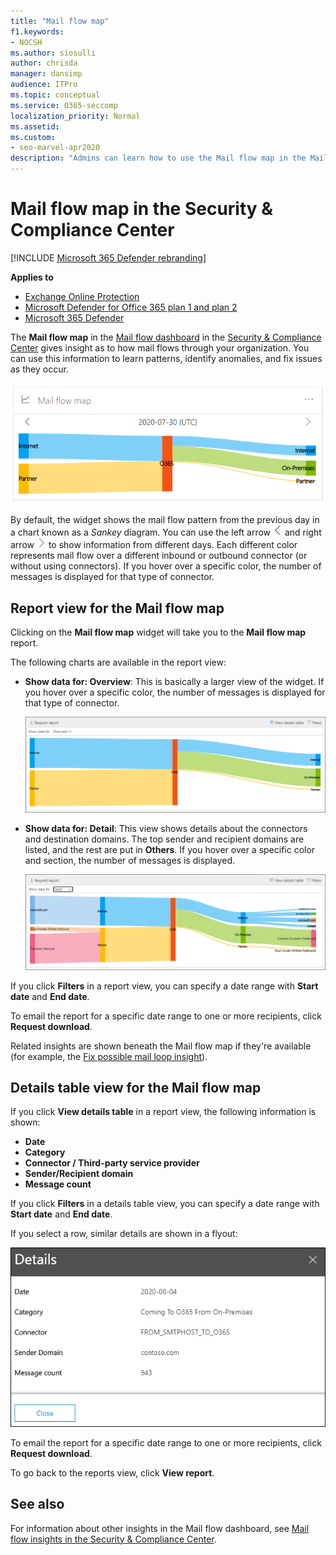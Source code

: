 ```yaml
---
title: "Mail flow map"
f1.keywords:
- NOCSH
ms.author: siosulli
author: chrisda
manager: dansimp
audience: ITPro
ms.topic: conceptual
ms.service: O365-seccomp
localization_priority: Normal
ms.assetid:
ms.custom:
- seo-marvel-apr2020
description: "Admins can learn how to use the Mail flow map in the Mail flow dashboard in the Security & Compliance Center to visualize and track how mail flows to and from their organization over connectors and without using connectors."
---
```


# Mail flow map in the Security & Compliance Center

[!INCLUDE [Microsoft 365 Defender rebranding](../includes/microsoft-defender-for-office.md)]

**Applies to**
- [Exchange Online Protection](https://go.microsoft.com/fwlink/?linkid=2148611)
- [Microsoft Defender for Office 365 plan 1 and plan 2](https://go.microsoft.com/fwlink/?linkid=2148715)
- [Microsoft 365 Defender](https://go.microsoft.com/fwlink/?linkid=2118804)

The **Mail flow map** in the [Mail flow dashboard](mail-flow-insights-v2.md) in the [Security & Compliance Center](https://protection.office.com) gives insight as to how mail flows through your organization. You can use this information to learn patterns, identify anomalies, and fix issues as they occur.

![Mail flow map widget in the Mail flow dashboard in the Security & Compliance Center](../../media/mfi-mail-flow-map-widget.png)

By default, the widget shows the mail flow pattern from the previous day in a chart known as a *Sankey* diagram. You can use the left arrow ![Left arrow](../../media/scc-left-arrow.png) and right arrow ![Right arrow](../../media/scc-right-arrow.png) to show information from different days. Each different color represents mail flow over a different inbound or outbound connector (or without using connectors). If you hover over a specific color, the number of messages is displayed for that type of connector.

## Report view for the Mail flow map

Clicking on the **Mail flow map** widget will take you to the **Mail flow map** report.

The following charts are available in the report view:

- **Show data for: Overview**: This is basically a larger view of the widget. If you hover over a specific color, the number of messages is displayed for that type of connector.

  ![Overview view in the Mail flow map report](../../media/mfi-mail-flow-map-report-overview.png)

- **Show data for: Detail**: This view shows details about the connectors and destination domains. The top sender and recipient domains are listed, and the rest are put in **Others**. If you hover over a specific color and section, the number of messages is displayed.

  ![Detail view in the Mail flow map report](../../media/mfi-mail-flow-map-report-detail.png)

If you click **Filters** in a report view, you can specify a date range with **Start date** and **End date**.

To email the report for a specific date range to one or more recipients, click **Request download**.

Related insights are shown beneath the Mail flow map if they're available (for example, the [Fix possible mail loop insight](mfi-mail-loop-insight.md)).

## Details table view for the Mail flow map

If you click **View details table** in a report view, the following information is shown:

- **Date**
- **Category**
- **Connector / Third-party service provider**
- **Sender/Recipient domain**
- **Message count**

If you click **Filters** in a details table view, you can specify a date range with **Start date** and **End date**.

If you select a row, similar details are shown in a flyout:

![Details flyout from the details table in the Mail flow map](../../media/mfi-mail-flow-map-view-details-table-details.png)

To email the report for a specific date range to one or more recipients, click **Request download**.

To go back to the reports view, click **View report**.

## See also

For information about other insights in the Mail flow dashboard, see [Mail flow insights in the Security & Compliance Center](mail-flow-insights-v2.md).
